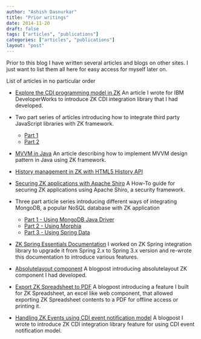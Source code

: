 ```yaml
---
author: "Ashish Dasnurkar"
title: "Prior writings"
date: 2014-11-20
draft: false
tags: ["articles", "publications"]
categories: ["articles", "publications"]
layout: "post"
---
```



Prior to this blog I have written several articles and blogs on other sites. I just want to list them all here for easy access for myself later on.

List of articles in no particular order

* [Explore the CDI programming model in ZK](http://www.ibm.com/developerworks/library/wa-aj-zkcdi/) An article I wrote for IBM DeveloperWorks to introduce ZK CDI integration library that I had developed.

* Two part series of articles introducing how to integrate third party JavaScript libraries with ZK framework.

  * [Part 1](http://books.zkoss.org/wiki/Small_Talks/2012/November/Integrate_3rd_Party_Javascript_Libraries_In_ZK)
  * [Part 2](http://books.zkoss.org/wiki/Small_Talks/2013/February/Integrate_3rd_Party_Javascript_Libraries_In_ZK_Using_Clientside_Controller)

* [MVVM in Java](http://books.zkoss.org/wiki/Small_Talks/2012/August/MVVM_In_Java) An article describing how to implement MVVM design pattern in Java using ZK framework.

* [History management in ZK with HTML5 History API](http://blog.zkoss.org/index.php/2012/03/30/history-management-with-html5-history-api-in-zk/)

* [Securing ZK applications with Apache Shiro](http://books.zkoss.org/wiki/Small_Talks/2012/March/Securing_ZK_Applications_With_Apache_Shiro) A How-To guide for securing ZK applications using Apache Shiro, a security framework.

* Three part article series introducing different ways of integrating MongoDB, a popular NoSQL database with ZK application

  * [Part 1 - Using MongoDB Java Driver](http://books.zkoss.org/wiki/Small_Talks/2012/January/ZK_With_MongoDB_Part_1_-_Using_MongoDB_Java_Driver)
  * [Part 2 - Using Morphia](http://books.zkoss.org/wiki/Small_Talks/2012/January/ZK_With_MongoDB_Part_2_-_Using_Morphia)
  * [Part 3 - Using Spring Data](http://books.zkoss.org/wiki/Small_Talks/2012/January/ZK_With_MongoDB_Part_3_-_Using_Spring_Data)

* [ZK Spring Essentials Documentation](http://books.zkoss.org/wiki/ZK_Spring_Essentials) I worked on ZK Spring integration library to upgrade it from Spring 2.x to Spring 3.x version and re-wrote this documentation to introduce various features.

* [Absolutelayout component](http://blog.zkoss.org/index.php/2011/07/19/absolutelayout-component/) A blogpost introducing absolutelayout ZK component I had developed.

* [Export ZK Spreadsheet to PDF](http://blog.zkoss.org/index.php/2010/09/07/export-zk-spredsheet-to-pdf/) A blogpost introducing a feature I built for ZK Spreadsheet, an excel like web component, that allowed exporting ZK Spreadsheet contents to a PDF for offline access or printing it.

* [Handling ZK Events using CDI event notification model](http://blog.zkoss.org/index.php/2010/02/11/handling-zk-events-using-cdi-event-notification-model/) A blogpost I wrote to introduce ZK CDI integration library feature for using CDI event notification model.

